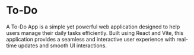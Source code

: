 # To-Do
A To-Do App is a simple yet powerful web application designed to help users manage their daily tasks efficiently. Built using React and Vite, this application provides a seamless and interactive user experience with real-time updates and smooth UI interactions.
